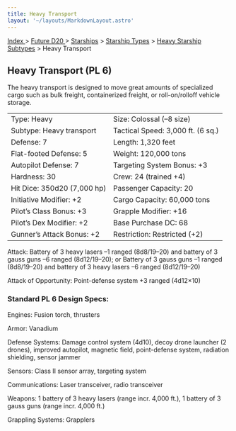 ```yaml
---
title: Heavy Transport
layout: '~/layouts/MarkdownLayout.astro'
---
```


[ Index ](/) > [ Future D20 ](/future.d20.srd) > [Starships](/future.d20.srd/starships) > [Starship Types](/future.d20.srd/starships/starship.types) > [ Heavy Starship Subtypes](/future.d20.srd/starships/starship.types/heavy.starship.subtypes) > Heavy Transport

## Heavy Transport (PL 6)

The heavy transport is designed to move great amounts of specialized cargo
such as bulk freight, containerized freight, or roll-on/rolloff vehicle
storage.


<table> <tr><td>Type: Heavy</td><td>Size: Colossal (–8 size)</td></tr> <tr class="shaded"><td>Subtype: Heavy transport</td><td>Tactical Speed: 3,000 ft. (6 sq.)</td></tr> <tr><td>Defense: 7</td><td>Length: 1,320 feet</td></tr> <tr class="shaded"><td>Flat-footed Defense: 5</td><td>Weight: 120,000 tons</td></tr> <tr><td>Autopilot Defense: 7</td><td>Targeting System Bonus: +3</td></tr> <tr class="shaded"><td>Hardness: 30</td><td>Crew: 24 (trained +4)</td></tr> <tr><td>Hit Dice: 350d20 (7,000 hp)</td><td>Passenger Capacity: 20</td></tr> <tr class="shaded"><td>Initiative Modifier: +2</td><td>Cargo Capacity: 60,000 tons</td></tr> <tr><td>Pilot’s Class Bonus: +3</td><td>Grapple Modifier: +16</td></tr> <tr class="shaded"><td>Pilot’s Dex Modifier: +2</td><td>Base Purchase DC: 68</td></tr> <tr><td>Gunner’s Attack Bonus: +2</td><td>Restriction: Restricted (+2)</td></tr> </table>



Attack: Battery of 3 heavy lasers –1 ranged (8d8/19–20) and battery of 3 gauss
guns –6 ranged (8d12/19–20); or Battery of 3 gauss guns –1 ranged (8d8/19–20)
and battery of 3 heavy lasers –6 ranged (8d12/19–20)

Attack of Opportunity: Point-defense system +3 ranged (4d12×10)

### Standard PL 6 Design Specs:

Engines: Fusion torch, thrusters

Armor: Vanadium

Defense Systems: Damage control system (4d10), decoy drone launcher (2
drones), improved autopilot, magnetic field, point-defense system, radiation
shielding, sensor jammer

Sensors: Class II sensor array, targeting system

Communications: Laser transceiver, radio transceiver

Weapons: 1 battery of 3 heavy lasers (range incr. 4,000 ft.), 1 battery of 3
gauss guns (range incr. 4,000 ft.)

Grappling Systems: Grapplers

